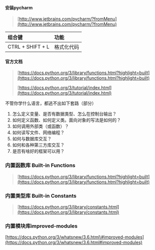 #### 安装pycharm

> [http://www.jetbrains.com/pycharm/?fromMenu](http://www.jetbrains.com/pycharm/?fromMenu)

| 组合键 | 功能 |
| :--- | :--- |
| CTRL + SHIFT + L | 格式化代码 |

#### 官方文档

> [https://docs.python.org/3/library/functions.html?highlight=built](https://docs.python.org/3/library/functions.html?highlight=built)
>
> [https://docs.python.org/3/tutorial/index.html](https://docs.python.org/3/tutorial/index.html)

不管你学什么语言，都逃不出如下套路（部分）

1. 怎么定义变量、是否有数据类型、怎么在控制台输出？
2. 如何定义函数、如何定义类。面向对象的写法是如何的？
3. 如何调用外部类（或函数）？
4. 如何读写文件、网络编程？
5. 如何与数据库交互？
6. 如何和各种第三方库交互？
7. 是否有啥好的框架可以用？

### 内置函数库 Built-in Functions

> [https://docs.python.org/3/library/functions.html?highlight=built](https://docs.python.org/3/library/functions.html?highlight=built)



### 内置类型库 Built-in Constants

> [https://docs.python.org/3/library/constants.html](https://docs.python.org/3/library/constants.html)



### 内置模块库improved-modules

[https://docs.python.org/3/whatsnew/3.6.html\#improved-modules](https://docs.python.org/3/whatsnew/3.6.html#improved-modules)

